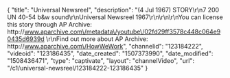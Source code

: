 {
    "title": "Universal Newsreel",
    "description": "(4 Jul 1967) STORY\r\n7 200 UN 40-54 b&w sound\r\nUniversal Newsreel 1967\r\n\r\n\r\nYou can license this story through AP Archive: http:\/\/www.aparchive.com\/metadata\/youtube\/02fd29ff3578c448c064e90435d6939d \r\nFind out more about AP Archive: http:\/\/www.aparchive.com\/HowWeWork",
    "channelid": "123184222",
    "videoid": "123186435",
    "date_created": "1507373990",
    "date_modified": "1508436471",
    "type": "captivate",
    "layout": "channelVideo",
    "url": "\/c1\/universal-newsreel\/123184222-123186435"
}